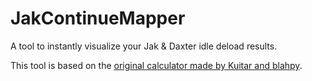 # JakContinueMapper
 A tool to instantly visualize your Jak & Daxter idle deload results.

This tool is based on the [original calculator made by Kuitar and blahpy](https://www.youtube.com/watch?v=Vv9MINO6Y4k).